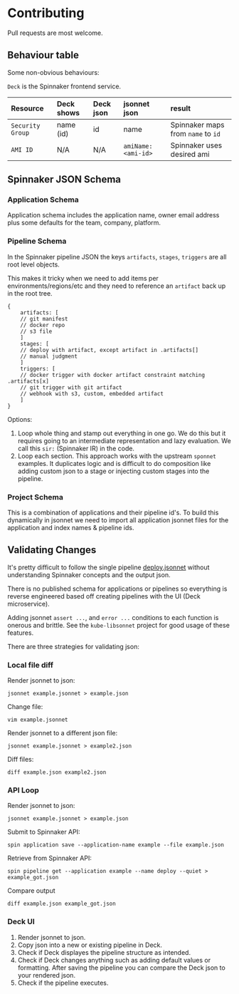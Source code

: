 # Contributing

Pull requests are most welcome.

## Behaviour table

Some non-obvious behaviours:

`Deck` is the Spinnaker frontend service.

| Resource         | Deck shows | Deck json | jsonnet json        | result                             |
| :--------------- | :--------- | :-------- | :------------------ | :--------------------------------- |
| `Security Group` | name (id)  | id        | name                | Spinnaker maps from `name` to `id` |
| `AMI ID`         | N/A        | N/A       | `amiName: <ami-id>` | Spinnaker uses desired ami         |

## Spinnaker JSON Schema

### Application Schema

Application schema includes the application name, owner email address plus some
defaults for the team, company, platform.

### Pipeline Schema

In the Spinnaker pipeline JSON the keys `artifacts`, `stages`, `triggers` are
all root level objects.

This makes it tricky when we need to add items per environments/regions/etc and
they need to reference an `artifact` back up in the root tree.

```jsonnet
{
    artifacts: [
    // git manifest
    // docker repo
    // s3 file
    ]
    stages: [
    // deploy with artifact, except artifact in .artifacts[]
    // manual judgment
    ]
    triggers: [
    // docker trigger with docker artifact constraint matching .artifacts[x]
    // git trigger with git artifact
    // webhook with s3, custom, embedded artifact
    ]
}
```

Options:

1. Loop whole thing and stamp out everything in one go. We do this but it
   requires going to an intermediate representation and lazy evaluation. We
   call this `sir:` (Spinnaker IR) in the code.
2. Loop each section. This approach works with the upstream `sponnet` examples.
   It duplicates logic and is difficult to do composition like adding custom
   json to a stage or injecting custom stages into the pipeline.

### Project Schema

This is a combination of applications and their pipeline id's. To build this
dynamically in jsonnet we need to import all application jsonnet files for the
application and index names & pipeline ids.

## Validating Changes

It's pretty difficult to follow the single pipeline [deploy.jsonnet](./deploy.jsonnet)
without understanding Spinnaker concepts and the output json.

There is no published schema for applications or pipelines so everything is
reverse engineered based off creating pipelines with the UI (Deck microservice).

Adding jsonnet `assert ...`, and `error ...` conditions to each function is
onerous and brittle. See the `kube-libsonnet` project for good usage of these
features.

There are three strategies for validating json:

### Local file diff

Render jsonnet to json:

```
jsonnet example.jsonnet > example.json
```

Change file:

```
vim example.jsonnet
```

Render jsonnet to a different json file:

```
jsonnet example.jsonnet > example2.json
```

Diff files:

```
diff example.json example2.json
```

### API Loop

Render jsonnet to json:

```
jsonnet example.jsonnet > example.json
```

Submit to Spinnaker API:

```
spin application save --application-name example --file example.json
```

Retrieve from Spinnaker API:

```
spin pipeline get --application example --name deploy --quiet > example_got.json
```

Compare output

```
diff example.json example_got.json
```

### Deck UI

1. Render jsonnet to json.
1. Copy json into a new or existing pipeline in Deck.
1. Check if Deck displayes the pipeline structure as intended.
1. Check if Deck changes anything such as adding default values or formatting.
   After saving the pipeline you can compare the Deck json to your rendered
   json.
1. Check if the pipeline executes.
